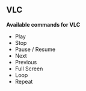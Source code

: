 ## VLC

**Available commands for VLC**

* Play
* Stop
* Pause / Resume
* Next
* Previous
* Full Screen
* Loop
* Repeat
